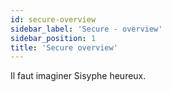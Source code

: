 ```yaml
---
id: secure-overview
sidebar_label: 'Secure - overview'
sidebar_position: 1
title: 'Secure overview'
---
```


Il faut imaginer Sisyphe heureux.
